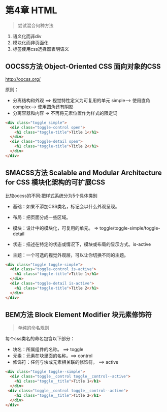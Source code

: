 # 第4章 HTML

> 尝试混合何种方法

1. 语义化而非div
2. 模块化而非页面化
3. 标签使用css选择器表明语义

## OOCSS方法 Object-Oriented CSS 面向对象的CSS

http://oocss.org/

原则： 

- 分离结构和外观 ==> 视觉特性定义为可复用的单元 simple--> 使用直角 complex--> 使用圆角还有阴影
- 分离容器和内容 =>  不再将元素位置作为样式的限定词

```html
<div class="toggle simple">
  <div class="toggle-control open">
    <h1 class="toggle-title">Title 1</h1>
  </div>
  <div class="toggle-detail open">
    <h1 class="toggle-title">Title 2</h1>
  </div>
</div>
```



## SMACSS方法 Scalable and Modular Architecture for CSS  模块化架构的可扩展CSS

比较oocss的不同:把样式系统分为5个具体类别

- 基础：如果不添加CSS类名，标记会以什么外观呈现。

- 布局：把页面分成一些区域。
- 模块：设计中的模块化，可复用的单元。 => toggle/toggle-simple/toggle-detail
- 状态：描述在特定的状态或情况下，模块或布局的显示方式。is-active
- 主题：一个可选的视觉外观层，可以让你切换不同的主题。

```html
<div class="toggle toggle-simple">
  <div class="toggle-control is-active">
    <h1 class="toggle-title">Title 1</h1>
  </div>
  <div class="toggle-detail is-active">
    <h1 class="toggle-title">Title 2</h1>
  </div>
</div>
```



## BEM方法 Block Element Modifier 块元素修饰符

> 单纯的命名规则

每个css类名的命名包含以下部分：

- 块名：所属组件的名称。 ==> toggle
- 元素：元素在块里面的名称。==> control
- 修饰符：任何与块或元素相关联的修饰符。 ==> active

```html
<div class="toggle toggle--simple">
  <div class="toggle__control toggle__control--active">
    <h1 class="toggle__title">Title 1</h1>
  </div>
 <div class="toggle__control toggle__control--active">
    <h1 class="toggle__title">Title 2</h1>
  </div>
</div>
```

